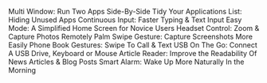 Multi Window: Run Two Apps Side-By-Side
Tidy Your Applications List: Hiding Unused Apps
Continuous Input: Faster Typing & Text Input
Easy Mode: A Simplified Home Screen for Novice Users
Headset Control: Zoom & Capture Photos Remotely
Palm Swipe Gesture: Capture Screenshots More Easily
Phone Book Gestures: Swipe To Call & Text
USB On The Go: Connect A USB Drive, Keyboard or Mouse
Article Reader: Improve the Readability Of News Articles & Blog Posts
Smart Alarm: Wake Up More Naturally In the Morning